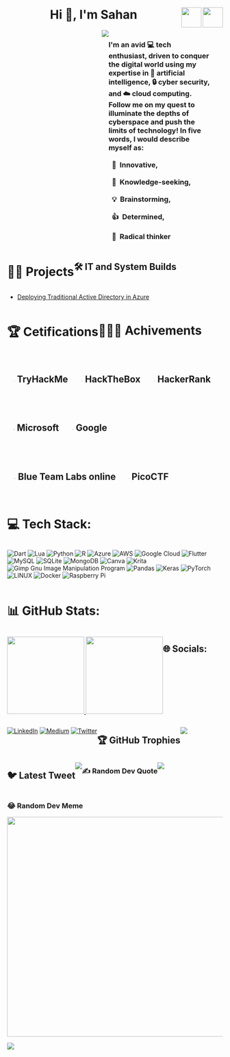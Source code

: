 
<h1 align="center">Hi 👋, I'm Sahan
  
<a href= "https://twitter.com/DuseTrive" target=_blank title="My Twitter Profile">
<img align="right" width= 47px src="https://cdn2.iconfinder.com/data/icons/social-media-2285/512/1_Twitter_colored_svg-512.png">
</a>
<a href= "https://www.linkedin.com/in/thisara-wijesooriya-03b304162/" target=_blank title="My Linkedin Profile">
<img align="right" width= 47px src="https://user-images.githubusercontent.com/78523790/224313888-08948316-a0b4-4b5e-afe9-73879d7b0287.png">
</a>
</h1>    

<div style="display: flex; flex-wrap: wrap;">
  <div style="flex-basis: 47%;">
     <img align=right src="https://media0.giphy.com/media/qgQUggAC3Pfv687qPC/giphy.gif">
  </div>
  
  <div style="flex-basis: 47%; text-align: justify;">
  <p style="text-align: right;">
    <h3 align="left">I'm an avid 💻 tech enthusiast, driven to conquer the digital world using my expertise in 🤖 artificial intelligence, 🔒 cyber security, and ☁️ cloud computing. Follow me on my quest to illuminate the depths of cyberspace and push the limits of technology! In five words, I would describe myself as:<br><br>&nbsp;&nbsp;🤔&nbsp;&nbsp;Innovative,<br><br>&nbsp;&nbsp;🤝&nbsp;&nbsp;Knowledge-seeking,<br><br>&nbsp;&nbsp;💡&nbsp;&nbsp;Brainstorming,<br><br>&nbsp;&nbsp;👍&nbsp;&nbsp;Determined,<br><br>&nbsp;&nbsp;🚀&nbsp;&nbsp;Radical thinker</h3>
  </p>
</div>
<br>

# 👨‍💻 Projects
## 🛠️     IT and System Builds
<ul>
  <a href="https://medium.com/@sahanwije/deploying-traditional-active-directory-in-azure-9314166433a0" target="_blank">
    <li> Deploying Traditional Active Directory in Azure </li> </a>
  </ul>

# 🏆 Cetifications 


# 🥇🥈🥉 Achivements 
## <p> &nbsp;&nbsp; <img width= 2% src= "https://tryhackme-images.s3.amazonaws.com/room-icons/e75903ecb45ecd77c5635918f87e1a08.png"> TryHackMe </p>
## <p> &nbsp;&nbsp; <img width= 2% src= "https://static-00.iconduck.com/assets.00/hack-the-box-icon-512x512-pokr8xc5.png"> HackTheBox </p>
## <p> &nbsp;&nbsp; <img width= 2% src= "https://en.wikipedia.org/wiki/HackerRank#/media/File:HackerRank_Icon-1000px.png"> HackerRank </p>
## <p> &nbsp;&nbsp; <img width= 2% src= "https://learn.microsoft.com/en-us/media/logos/logo-ms-social.png"> Microsoft  </p>
## <p> &nbsp;&nbsp; <img width= 2% src= "https://cyclr.com/wp-content/uploads/2022/05/ext-2.png"> Google </p>
## <p> &nbsp;&nbsp; <img width= 2% src= "https://blueteamlabs.online/images/logo.png"> Blue Team Labs online </p> 
## <p> &nbsp;&nbsp; <img width= 2% src= "https://avatars.githubusercontent.com/u/5315773?s=280&v=4"> PicoCTF </p>


# 💻 Tech Stack:
![Dart](https://img.shields.io/badge/dart-%230175C2.svg?style=plastic&logo=dart&logoColor=white) ![Lua](https://img.shields.io/badge/lua-%232C2D72.svg?style=plastic&logo=lua&logoColor=white) ![Python](https://img.shields.io/badge/python-3670A0?style=plastic&logo=python&logoColor=ffdd54) ![R](https://img.shields.io/badge/r-%23276DC3.svg?style=plastic&logo=r&logoColor=white) ![Azure](https://img.shields.io/badge/azure-%230072C6.svg?style=plastic&logo=azure-devops&logoColor=white) ![AWS](https://img.shields.io/badge/AWS-%23FF9900.svg?style=plastic&logo=amazon-aws&logoColor=white) ![Google Cloud](https://img.shields.io/badge/Google%20Cloud-%234285F4.svg?style=plastic&logo=google-cloud&logoColor=white) ![Flutter](https://img.shields.io/badge/Flutter-%2302569B.svg?style=plastic&logo=Flutter&logoColor=white) ![MySQL](https://img.shields.io/badge/mysql-%2300f.svg?style=plastic&logo=mysql&logoColor=white) ![SQLite](https://img.shields.io/badge/sqlite-%2307405e.svg?style=plastic&logo=sqlite&logoColor=white) ![MongoDB](https://img.shields.io/badge/MongoDB-%234ea94b.svg?style=plastic&logo=mongodb&logoColor=white) ![Canva](https://img.shields.io/badge/Canva-%2300C4CC.svg?style=plastic&logo=Canva&logoColor=white) ![Krita](https://img.shields.io/badge/Krita-203759?style=plastic&logo=krita&logoColor=EEF37B) ![Gimp Gnu Image Manipulation Program](https://img.shields.io/badge/Gimp-657D8B?style=plastic&logo=gimp&logoColor=FFFFFF) ![Pandas](https://img.shields.io/badge/pandas-%23150458.svg?style=plastic&logo=pandas&logoColor=white) ![Keras](https://img.shields.io/badge/Keras-%23D00000.svg?style=plastic&logo=Keras&logoColor=white) ![PyTorch](https://img.shields.io/badge/PyTorch-%23EE4C2C.svg?style=plastic&logo=PyTorch&logoColor=white) ![LINUX](https://img.shields.io/badge/Linux-FCC624?style=plastic&logo=linux&logoColor=black) ![Docker](https://img.shields.io/badge/docker-%230db7ed.svg?style=plastic&logo=docker&logoColor=white) ![Raspberry Pi](https://img.shields.io/badge/-RaspberryPi-C51A4A?style=plastic&logo=Raspberry-Pi)

# 📊 GitHub Stats:

<p align="center">
<a href="https://github.com/DuseTrive">
  <img height="180em" src="https://github-readme-stats.vercel.app/api?username=DuseTrive&theme=midnight-purple&hide_border=false&include_all_commits=true&count_private=true"/>
  <img height="180em" src="https://github-readme-stats.vercel.app/api/top-langs/?username=DuseTrive&theme=midnight-purple&hide_border=false&include_all_commits=true&count_private=true&layout=compac&hide_progress=true"/>
</a></p>






## 🌐 Socials:
[![LinkedIn](https://img.shields.io/badge/LinkedIn-%230077B5.svg?logo=linkedin&logoColor=white)](https://linkedin.com/in/thisara-wijesooriya-03b304162) [![Medium](https://img.shields.io/badge/Medium-12100E?logo=medium&logoColor=white)](https://medium.com/@sahanwije) [![Twitter](https://img.shields.io/badge/Twitter-%231DA1F2.svg?logo=Twitter&logoColor=white)](https://twitter.com/DuseTrive) 



## 🏆 GitHub Trophies
![](https://github-profile-trophy.vercel.app/?username=DuseTrive&theme=tokyonight&no-frame=false&no-bg=false&margin-w=4)

## 🐦 Latest Tweet
[![](https://gtce.itsvg.in/api?username=DuseTrive)](https://github.com/VishwaGauravIn/github-twitter-card-embed)

### ✍️ Random Dev Quote
![](https://quotes-github-readme.vercel.app/api?type=horizontal&theme=tokyonight)

### 😂 Random Dev Meme
<img src="https://random-memer.herokuapp.com/" width="512px"/>

---
[![](https://visitcount.itsvg.in/api?id=DuseTrive&icon=0&color=0)](https://visitcount.itsvg.in)

<!-- Proudly created with GPRM ( https://gprm.itsvg.in ) -->
